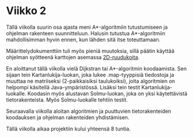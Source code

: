 # Viikko 2

Tällä viikolla suurin osa ajasta meni A*-algoritmiin tutustumiseen ja ohjelman rakenteen suunnitteluun. Halusin tutustua A*-algoritmiin mahdollisimman hyvin ennen, kun lähden sitä itse toteuttamaan.

Määrittelydokumenttiin tuli myös pieniä muutoksia, sillä päätin käyttää ohjelman syötteenä karttojen asemassa [2D-ruudukoita](https://movingai.com/benchmarks/street/index.html).

En aloittanut tällä viikolla vielä Dijkstran tai A*-algoritmin koodaamista. Sen sijaan tein Kartanlukija-luokan, joka lukee .map-tyyppisiä tiedostoja ja muuttaa ne matriiseksi (2-paikkaisiksi taulukoiksi), joita algoritmien on helpompi käsitellä Java-ympäristössä.
Lisäksi tein testit Kartanlukija-luokalle. Koodasin myös alustavan Solmu-luokan, joka on yksi käytettävistä tietorakenteista. Myös Solmu-luokalle tehtiin testit.

Seuraavalla viikolla aloitan algoritmien ja puuttuvien tietorakenteiden koodauksen ja ohjelman rakenteiden yhdistämisen.

Tällä viikolla aikaa projektiin kului yhteensä 8 tuntia.

